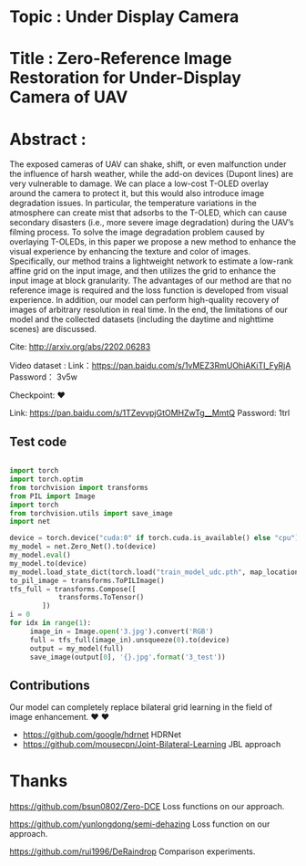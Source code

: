 # Topic : Under Display Camera

# Title : Zero-Reference Image Restoration for Under-Display Camera of UAV

# Abstract : 
The exposed cameras of UAV can shake, shift, or even malfunction under the influence of harsh weather, while the add-on devices (Dupont lines)
are very vulnerable to damage. We can place a low-cost T-OLED overlay around the camera to protect it, but this would also introduce image degradation issues. In particular, the temperature variations in the atmosphere can create mist that adsorbs to the T-OLED, which can cause secondary disasters (i.e., more severe image degradation) during the UAV’s filming process. To solve the image degradation problem caused by overlaying T-OLEDs, in this paper we propose a new method to enhance the visual experience by enhancing the texture and color of images. Specifically, our method trains a lightweight network to estimate a low-rank affine grid on the input image, and then utilizes the grid to enhance the input image at block granularity. The advantages of our method are that no reference image is required and the loss function is developed from visual experience. In addition, our model can perform high-quality recovery of images of arbitrary resolution in real time. In the end, the limitations of our model and the collected datasets (including the daytime and nighttime scenes) are discussed.

Cite: http://arxiv.org/abs/2202.06283

Video dataset :  Link：https://pan.baidu.com/s/1vMEZ3RmUOhiAKiTI_FyRjA 
Password： 3v5w 

Checkpoint: &hearts;

Link: https://pan.baidu.com/s/1TZevvpjGtOMHZwTg__MmtQ
Password: 1trl

## Test code

```python

import torch
import torch.optim
from torchvision import transforms
from PIL import Image
import torch 
from torchvision.utils import save_image
import net

device = torch.device("cuda:0" if torch.cuda.is_available() else "cpu")
my_model = net.Zero_Net().to(device)
my_model.eval()
my_model.to(device)
my_model.load_state_dict(torch.load("train_model_udc.pth", map_location=torch.device('cpu'))) 
to_pil_image = transforms.ToPILImage()
tfs_full = transforms.Compose([
            transforms.ToTensor()
        ])
i = 0
for idx in range(1):
     image_in = Image.open('3.jpg').convert('RGB')
     full = tfs_full(image_in).unsqueeze(0).to(device)
     output = my_model(full)
     save_image(output[0], '{}.jpg'.format('3_test'))

 ```

## Contributions

Our model can completely replace bilateral grid learning in the field of image enhancement. &hearts; &hearts;

+ https://github.com/google/hdrnet HDRNet
+ https://github.com/mousecpn/Joint-Bilateral-Learning JBL approach


# Thanks

https://github.com/bsun0802/Zero-DCE            Loss functions on our approach.

https://github.com/yunlongdong/semi-dehazing    Loss function on our approach.

https://github.com/rui1996/DeRaindrop           Comparison experiments.
